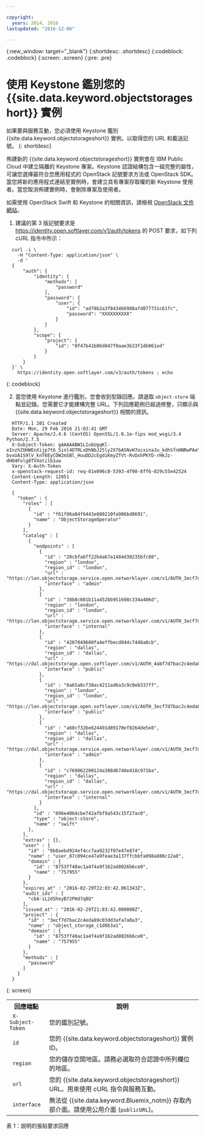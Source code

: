 ```yaml
---

copyright:
  years: 2014, 2016
lastupdated: "2016-12-06"

---
```

{:new_window: target="_blank"}
{:shortdesc: .shortdesc}
{:codeblock: .codeblock}
{:screen: .screen}
{:pre: .pre}


# 使用 Keystone 鑑別您的 {{site.data.keyword.objectstorageshort}} 實例

如果要與服務互動，您必須使用 Keystone 鑑別 {{site.data.keyword.objectstorageshort}} 實例，以取得您的 URL 和載送記號。
{: shortdesc}


佈建新的 {{site.data.keyword.objectstorageshort}} 實例會在 IBM Public Cloud 中建立隔離的 Keystone 專案。Keystone 認證結構包含一組完整的屬性，可讓您選擇最符合您應用程式的 OpenStack 記號要求方法或 OpenStack SDK。當您將新的應用程式連結至實例時，會建立具有專案存取權的新 Keystone 使用者。當您取消佈建實例時，會刪除專案及使用者。

如需使用 OpenStack Swift 和 Keystone 的相關資訊，請檢視 [OpenStack 文件網站](http://docs.openstack.org)。

1. 建議的第 3 版記號要求是 https://identity.open.softlayer.com/v1/auth/tokens 的 POST 要求，如下列 cURL 指令中所示：
  ```
  	curl -i \
	  -H "Content-Type: application/json" \
	  -d '
	{
		"auth": {
			"identity": {
				"methods": [
					"password"
				],
				"password": {
					"user": {
						"id": "ad78b2a3f843466988afd077731c61fc",
						"password": "XXXXXXXXXX"
					}
				}
  			},
			"scope": {
				"project": {
					"id": "0f47b41b06d047f9aae3b33f1db061ed"
				}
			}
  		}
  	}' \
	  https://identity.open.softlayer.com/v3/auth/tokens ; echo
```
  {: codeblock}

2. 當您使用 Keystone 進行鑑別，您會收到型錄回應。請選取 `object-store` 端點並記錄。您需要它才能建構完整 URL。下列回應範例已經過修整，只顯示與 {{site.data.keyword.objectstorageshort}} 相關的資訊。

  ```
  	HTTP/1.1 201 Created
	Date: Mon, 29 Feb 2016 21:03:41 GMT
	Server: Apache/2.4.6 (CentOS) OpenSSL/1.0.1e-fips mod_wsgi/3.4 Python/2.7.5
	X-Subject-Token: gAAAAABW1LIubUgqKl-eInzhZUHWEnXijp7t6_5inl4DTRLxDhNbJ25ly2X7bASNvH7ocxinaJu_kdhSfnHNRwPAeYY77Ii2Cwp02-bvxUA1S9lV_knT6EyCOW2mSBl_HuuDD2cEgdiKmyZTVt-RvDxhPKYD-rHkJz-dHO4Folg8TVXotilb1uw
	Vary: X-Auth-Token
	x-openstack-request-id: req-01e096c8-5393-4f98-8ff6-029c55e42524
	Content-Length: 12051
	Content-Type: application/json

	{
	  "token" : {
	    "roles" : [
	      {
	        "id" : "f61f06a84f6443e880210fa986bd8691",
	        "name" : "ObjectStorageOperator"
	      }
	    ],
	    "catalog" : [
	      {
	        "endpoints" : [
	          {
	            "id" : "20cbfa6ff22b4a67a1484d30235bfc80",
  	            "region" : "london",
  	            "region_id" : "london",
  	            "url" : "https://lon.objectstorage.service.open.networklayer.com/v1/AUTH_3ecf7d7bac2c4eda89c03dd3afa7a0a3",
  	            "interface" : "admin"
  	          },
  	          {
  	            "id" : "38b8c081b11a452bb951698c334a406d",
  	            "region" : "london",
  	            "region_id" : "london",
  	            "url" : "https://lon.objectstorage.service.open.networklayer.com/v1/AUTH_3ecf7d7bac2c4eda89c03dd3afa7a0a3",
  	            "interface" : "internal"
  	          },
  	          {
  	            "id" : "4207049680fa4effbecd044c7448a8cb",
                "region" : "dallas",
                "region_id" : "dallas",
                "url" : "https://dal.objectstorage.open.softlayer.com/v1/AUTH_4abf7d7bac2c4eda89c03dd3afa7a0a3",
                "interface" : "public"
  	          },
  	          {
  	            "id" : "8a65a0cf38ac4211ad6a3c9c0eb337ff",
  	            "region" : "london",
  	            "region_id" : "london",
  	            "url" : "https://lon.objectstorage.open.softlayer.com/v1/AUTH_3ecf7d7bac2c4eda89c03dd3afa7a0a3",
  	            "interface" : "public"
  	          },
  	          {
  	            "id" : "a60cf32be624491d89170ef8264de5e8",
  	            "region" : "dallas",
  	            "region_id" : "dallas",
  	            "url" : "https://dal.objectstorage.service.open.networklayer.com/v1/AUTH_3ecf7d7bac2c4eda89c03dd3afa7a0a3",
  	            "interface" : "admin"
  	          },
  	          {
  	            "id" : "c769862200124a308d6748e418c971ba",
  	            "region" : "dallas",
  	            "region_id" : "dallas",
  	            "url" : "https://dal.objectstorage.service.open.networklayer.com/v1/AUTH_3ecf7d7bac2c4eda89c03dd3afa7a0a3",
  	            "interface" : "internal"
  	          }
  	        ],
	        "id" : "896e4064cbe742afbf9a543c15f27ac0",
	        "type" : "object-store",
	        "name" : "swift"
	      },
	    ],
	    "extras" : {},
	    "user" : {
	      "id" : "0b8aebd924ef4cc7aa9232f07e47e874",
	      "name" : "user_87c094ce47a9feae3a137ffcbbfa098a888c12a8",
	      "domain" : {
	        "id" : "8753ff40ac1a4f4a9f162ad8026b6ce0",
	        "name" : "757955"
	      }
	    },
	    "expires_at" : "2016-02-29T22:03:42.061343Z",
	    "audit_ids" : [
	      "cbA-iL2dSheyB72PHd7q8Q"
	    ],
	    "issued_at" : "2016-02-29T21:03:42.000000Z",
	    "project" : {
	      "id" : "3ecf7d7bac2c4eda89c03dd3afa7a0a3",
	      "name" : "object_storage_c1d8b3a1",
	      "domain" : {
	        "id" : "8753ff40ac1a4f4a9f162ad8026b6ce0",
	        "name" : "757955"
	      }
	    },
	    "methods" : [
	      "password"
	    ]
	  }
  	}
  ```
  {: screen}

  <table>
    <tr>
      <th> 回應端點</th>
      <th> 說明</th>
    </tr>
    <tr>
      <td> <code> X-Subject-Token </code> </td>
      <td> 您的鑑別記號。</td>
    </tr>
    <tr>
      <td> <code> id </code> </td>
      <td> 您的 {{site.data.keyword.objectstorageshort}} 實例 ID。</td>
    </tr>
    <tr>
      <td> <code> region </code> </td>
      <td> 您的儲存空間地區。請務必選取符合認證中所列欄位的地區。</td>
    </tr>
    <tr>
      <td> <code> url </code> </td>
      <td> 您的 {{site.data.keyword.objectstorageshort}} URL。用來使用 cURL 指令與服務互動。</td>
    </tr>
    <tr>
      <td> <code> interface </code> </td>
      <td> 無法從 {{site.data.keyword.Bluemix_notm}} 存取內部介面。請使用公用介面 (<code>publicURL</code>)。</td>
    </tr>
  </table>

  表 1：說明的張貼要求回應
